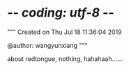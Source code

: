 # -*- coding: utf-8 -*-
"""
Created on Thu Jul 18 11:36:04 2019

@author: wangyunxiang
"""

about redtongue, nothing, hahahaah......